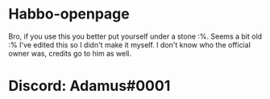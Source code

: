 # Habbo-openpage
Bro, if you use this you better put yourself under a stone :%. Seems a bit old :% I've edited this so I didn't make it myself. I don't know who the official owner was, credits go to him as well.
# Discord: Adamus#0001
